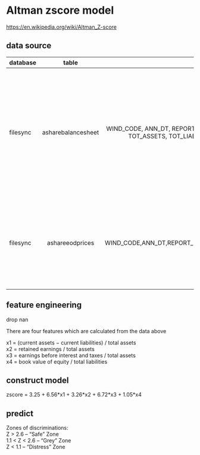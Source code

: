 # Altman zscore model
https://en.wikipedia.org/wiki/Altman_Z-score
## data source

| database | table | item | decription |
|:------------- |:---------------:| :-------------:| :-------------:|
| filesync      |asharebalancesheet |WIND_CODE, ANN_DT, REPORT_PERIOD, TOT_CUR_ASSETS, TOT_CUR_LIAB, TOT_ASSETS, TOT_LIAB, TOT_SHRHLDR_EQY_INCL_MIN_INT | equity code, announce date, report period, current assets, current liabilities, total assets, total liabilities, book value of equity
| filesync      |ashareeodprices    | WIND_CODE,ANN_DT,REPORT_PERIOD,S_FA_EBIT,S_FA_RETAINEDEARNINGS | equity code, announce date, report period, earnings before interest and taxes, retained earnings

## feature engineering
drop nan

There are four features which are calculated from the data above 

x1 = (current assets − current liabilities) / total assets </br>
x2 = retained earnings / total assets </br>
x3 = earnings before interest and taxes / total assets </br>
x4 = book value of equity / total liabilities </br>

## construct model
zscore = 3.25 + 6.56\*x1 + 3.26\*x2 + 6.72\*x3 + 1.05\*x4

## predict
Zones of discriminations:</br>
Z > 2.6 – “Safe” Zone</br>
1.1 < Z < 2.6 – “Grey” Zone</br>
Z < 1.1 – “Distress” Zone</br>
